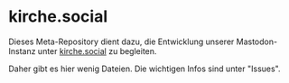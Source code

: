 # kirche.social
Dieses Meta-Repository dient dazu, die Entwicklung unserer Mastodon-Instanz unter [kirche.social](https://kirche.social) zu begleiten.

Daher gibt es hier wenig Dateien. Die wichtigen Infos sind unter "Issues".
